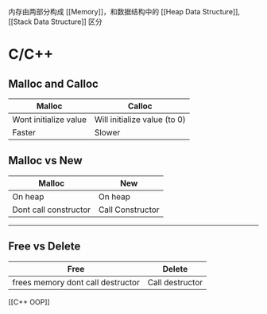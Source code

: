 内存由两部分构成 [[Memory]]，和数据结构中的 [[Heap Data Structure]], [[Stack Data Structure]] 区分
# C/C++
## Malloc and Calloc
| Malloc                | Calloc                       |
| --------------------- | ---------------------------- |
| Wont initialize value | Will initialize value (to 0) |
| Faster                | Slower                       |

## Malloc vs New
| Malloc                | New              |
| --------------------- | ---------------- |
| On heap               | On heap          |
| Dont call constructor | Call Constructor |
___

## Free vs Delete
| Free                              | Delete          |
| --------------------------------- | --------------- |
| frees memory dont call destructor | Call destructor | 

[[C++ OOP]]